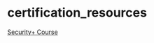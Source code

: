 # certification_resources
[Security+ Course](https://www.professormesser.com/security-plus/sy0-601/sy0-601-video/sy0-601-comptia-security-plus-course/)
